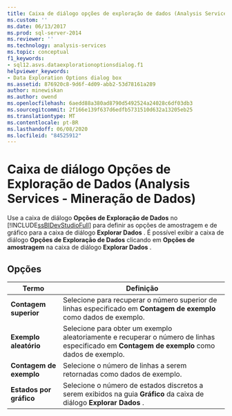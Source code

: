 ```yaml
---
title: Caixa de diálogo opções de exploração de dados (Analysis Services – Mineração de dados) | Microsoft Docs
ms.custom: ''
ms.date: 06/13/2017
ms.prod: sql-server-2014
ms.reviewer: ''
ms.technology: analysis-services
ms.topic: conceptual
f1_keywords:
- sql12.asvs.dataexplorationoptionsdialog.f1
helpviewer_keywords:
- Data Exploration Options dialog box
ms.assetid: 876920c8-9d6f-4d09-abb2-53d78161a289
author: minewiskan
ms.author: owend
ms.openlocfilehash: 6aedd88a380ad8790d5492524a24028c6df03db3
ms.sourcegitcommit: 2f166e139f637d6edfb5731510d632a13205eb25
ms.translationtype: MT
ms.contentlocale: pt-BR
ms.lasthandoff: 06/08/2020
ms.locfileid: "84525912"
---
```

# <a name="data-exploration-options-dialog-box-analysis-services---data-mining"></a>Caixa de diálogo Opções de Exploração de Dados (Analysis Services - Mineração de Dados)
  Use a caixa de diálogo **Opções de Exploração de Dados** no [!INCLUDE[ssBIDevStudioFull](../includes/ssbidevstudiofull-md.md)] para definir as opções de amostragem e de gráfico para a caixa de diálogo **Explorar Dados** . É possível exibir a caixa de diálogo **Opções de Exploração de Dados** clicando em **Opções de amostragem** na caixa de diálogo **Explorar Dados** .  
  
## <a name="options"></a>Opções  
  
|Termo|Definição|  
|----------|----------------|  
|**Contagem superior**|Selecione para recuperar o número superior de linhas especificado em **Contagem de exemplo** como dados de exemplo.|  
|**Exemplo aleatório**|Selecione para obter um exemplo aleatoriamente e recuperar o número de linhas especificado em **Contagem de exemplo** como dados de exemplo.|  
|**Contagem de exemplo**|Selecione o número de linhas a serem retornadas como dados de exemplo.|  
|**Estados por gráfico**|Selecione o número de estados discretos a serem exibidos na guia **Gráfico** da caixa de diálogo **Explorar Dados** .|  
  
  
